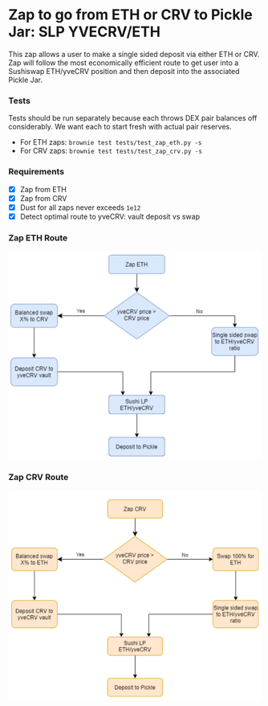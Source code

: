 # Zap to go from ETH or CRV to Pickle Jar: SLP YVECRV/ETH

This zap allows a user to make a single sided deposit via either ETH or CRV. Zap will follow the most economically efficient route to get user into a Sushiswap ETH/yveCRV position and then deposit into the associated Pickle Jar.

### Tests
Tests should be run separately because each throws DEX pair balances off considerably. We want each to start fresh with actual pair reserves.
- For ETH zaps: `brownie test tests/test_zap_eth.py -s`
- For CRV zaps: `brownie test tests/test_zap_crv.py -s`

### Requirements
- [x] Zap from ETH
- [x] Zap from CRV
- [x] Dust for all zaps never exceeds `1e12`
- [x] Detect optimal route to yveCRV: vault deposit vs swap

### Zap ETH Route
![](static/img/2021-02-21-01-18-42.png)

### Zap CRV Route
![](static/img/2021-02-21-01-19-31.png)